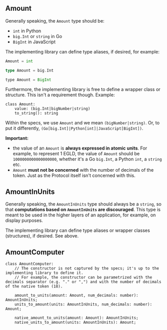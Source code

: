 ## Amount

Generally speaking, the `Amount` type should be:
 - `int` in Python
 - `big.Int` or `string` in Go
 - `BigInt` in JavaScript

The implementing library can define type aliases, if desired, for example:

```Python
Amount = int
```

```Go
type Amount = big.Int
```

```JavaScript
type Amount = BigInt
```

Furthermore, the implementing library is free to define a wrapper class or structure. This isn't a requirement though. Example:

```
class Amount:
    value: (big.Int|bigNumber|string)
    to_string(): string
```

Within the specs, we use `Amount` and we mean `(bigNumber|string)`. Or, to put it differently, `(Go[big.Int]|Python[int]|JavaScript[BigInt])`.

**Important:** 
 - the value of an `Amount` is **always expressed in atomic units**. For example, to represent 1 EGLD, the value of `Amount` should be `1000000000000000000`, whether it's a Go `big.Int`, a Python `int`, a `string` etc.
 - `Amount` **must not be concerned** with the number of decimals of the token. Just as the Protocol itself isn't concerned with this.

## AmountInUnits

Generally speaking, the `AmountInUnits` type should always be a `string`, so that **computations based on `AmountInUnits` are discouraged**. This type is meant to be used in the higher layers of an application, for example, on display purposes.

The implementing library can define type aliases or wrapper classes (structures), if desired. See above.

## AmountComputer

```
class AmountComputer:
    // The constructor is not captured by the specs; it's up to the implementing library to define it.
    // For example, the constructor can be parametrized with the decimals separator (e.g. "." or ",") and with the number of decimals of the native token (18).

    amount_to_units(amount: Amount, num_decimals: number): AmountInUnits;
    units_to_amount(units: AmountInUnits, num_decimals: number): Amount;

    native_amount_to_units(amount: Amount): AmountInUnits;
    native_units_to_amount(units: AmountInUnits): Amount;
```
